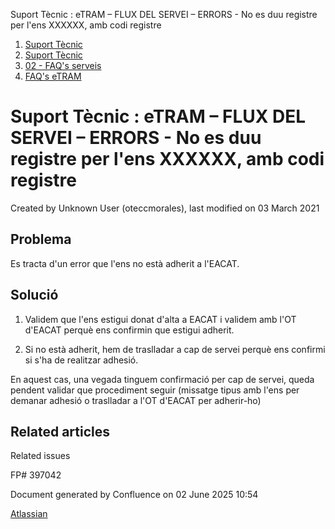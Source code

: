 Suport Tècnic : eTRAM – FLUX DEL SERVEI – ERRORS - No es duu registre per l'ens XXXXXX, amb codi registre  

1.  [Suport Tècnic](index.html)
2.  [Suport Tècnic](13893782.html)
3.  [02 - FAQ's serveis](26313393.html)
4.  [FAQ's eTRAM](28705567.html)

Suport Tècnic : eTRAM – FLUX DEL SERVEI – ERRORS - No es duu registre per l'ens XXXXXX, amb codi registre
=========================================================================================================

Created by Unknown User (oteccmorales), last modified on 03 March 2021

Problema
--------

Es tracta d'un error que l'ens no està adherit a l'EACAT.

Solució
-------

  

1) Validem que l'ens estigui donat d'alta a EACAT i validem amb l'OT d'EACAT perquè ens confirmin que estigui adherit.

2) Si no està adherit, hem de traslladar a cap de servei perquè ens confirmi si s'ha de realitzar adhesió.

En aquest cas, una vegada tinguem confirmació per cap de servei, queda pendent validar que procediment seguir (missatge tipus amb l'ens per demanar adhesió o traslladar a l'OT d'EACAT per adherir-ho)

Related articles
----------------

  

Related issues

FP# 397042

Document generated by Confluence on 02 June 2025 10:54

[Atlassian](http://www.atlassian.com/)